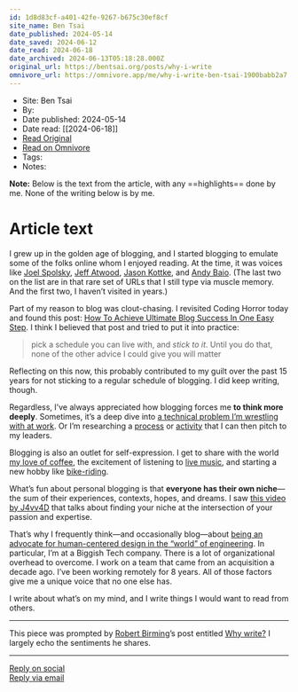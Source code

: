 ```yaml
---
id: 1d8d83cf-a401-42fe-9267-b675c30ef8cf
site_name: Ben Tsai
date_published: 2024-05-14
date_saved: 2024-06-12
date_read: 2024-06-18
date_archived: 2024-06-13T05:18:28.000Z
original_url: https://bentsai.org/posts/why-i-write
omnivore_url: https://omnivore.app/me/why-i-write-ben-tsai-1900babb2a7
---
```


 - Site: Ben Tsai
 - By: 
 - Date published: 2024-05-14
 - Date read: [[2024-06-18]]
 - [Read Original](https://bentsai.org/posts/why-i-write)
 - [Read on Omnivore](https://omnivore.app/me/why-i-write-ben-tsai-1900babb2a7)
 - Tags: 
 - Notes: 

**Note:** Below is the text from the article, with any ==highlights== done by me. None of the writing below is by me.

# Article text
I grew up in the golden age of blogging, and I started blogging to emulate some of the folks online whom I enjoyed reading. At the time, it was voices like [Joel Spolsky](https://www.joelonsoftware.com/), [Jeff Atwood](https://blog.codinghorror.com/), [Jason Kottke](https://kottke.org/), and [Andy Baio](https://waxy.org/). (The last two on the list are in that rare set of URLs that I still type via muscle memory. And the first two, I haven’t visited in years.)

Part of my reason to blog was clout-chasing. I revisited Coding Horror today and found this post: [How To Achieve Ultimate Blog Success In One Easy Step](https://blog.codinghorror.com/how-to-achieve-ultimate-blog-success-in-one-easy-step/). I think I believed that post and tried to put it into practice:

> pick a schedule you can live with, and _stick to it_. Until you do that, none of the other advice I could give you will matter

Reflecting on this now, this probably contributed to my guilt over the past 15 years for not sticking to a regular schedule of blogging. I did keep writing, though.

Regardless, I’ve always appreciated how blogging forces me **to think more deeply**. Sometimes, it’s a deep dive into [a technical problem I’m wrestling with at work](https://bentsai.org/posts/idisposable-ipayattention). Or I’m researching a [process](https://bentsai.org/posts/atlassian-s-20-time-policy) or [activity](https://bentsai.org/posts/our-first-retrospective) that I can then pitch to my leaders.

Blogging is also an outlet for self-expression. I get to share with the world [my love of coffee](https://bentsai.org/posts/mmm-coffee), the excitement of listening to [live music](https://bentsai.org/posts/le-jazz), and starting a new hobby like [bike-riding](https://bentsai.org/posts/my-bicycle).

What’s fun about personal blogging is that **everyone has their own niche**—the sum of their experiences, contexts, hopes, and dreams. I saw [this video by J4vv4D](https://social.lol/@bentsai/112405882726678854) that talks about finding your niche at the intersection of your passion and expertise.

That’s why I frequently think—and occasionally blog—about [being an advocate for human-centered design in the “world” of engineering](https://bentsai.org/posts/developers-in-the-double-diamond). In particular, I’m at a Biggish Tech company. There is a lot of organizational overhead to overcome. I work on a team that came from an acquisition a decade ago. I’ve been working remotely for 8 years. All of those factors give me a unique voice that no one else has.

I write about what’s on my mind, and I write things I would want to read from others.

---

This piece was prompted by [Robert Birming](https://birming.com/)’s post entitled [Why write?](https://birming.com/posts/why-write) I largely echo the sentiments he shares.

---

[Reply on social](https://social.lol/@bentsai/112441312586988681)  
[Reply via email](https://letterbird.co/bentsai)